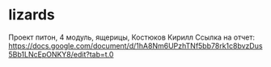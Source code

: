 # lizards
Проект питон, 4 модуль, ящерицы, Костюков Кирилл
Ссылка на отчет: https://docs.google.com/document/d/1hA8Nm6UPzhTNf5bb78rk1c8bvzDus5Bb1LNcEpONKY8/edit?tab=t.0 
 
